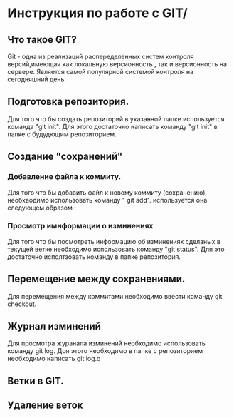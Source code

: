 # Инструкция по работе с GIT/

## Что такое GIT?

Git - одна из реализаций распеределенных систем контроля версий,имеющая как локальную версионность , так и версионность на сервере.
Является самой популярной системой контроля на сегодняшний день.

## Подготовка репозитория.

Для того что бы создать репозиторий в указанной папке используется команда "git init". Для этого достаточно написать команду "git init" в папке с будудющим репозиторием.

## Создание "сохранений"

### Добавление файла к коммиту.

Для того что бы добавить файл к новому коммиту (сохранению), необхаодимо использовать команду " git add".
используется она следующем образом :
### Просмотр имнформации о изминениях

Для того что бы посмотреть информацию об изминениях сделаных в текущей ветке необходимо использовать команду "git status". Для это достаточно исполтзовать команду в папке репозитория.

## Перемещение между сохранениями.

Для перемещения между коммитами необходимо ввести команду git checkout.


## Журнал изминений

Для просмотра журанала изминений необходимо использовать команду git log. Доя этого необходимо в папке с репозиторием необходимо написать git log.q

## Ветки в GIT.

##

##

## Удаление веток

